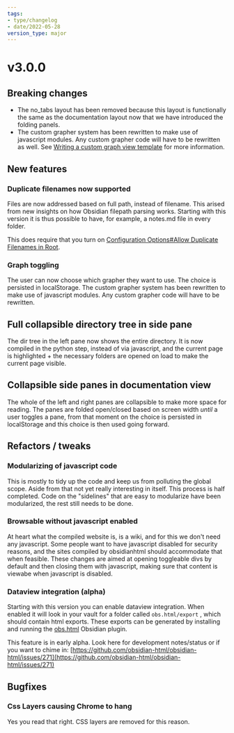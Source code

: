 ```yaml
---
tags:
- type/changelog
- date/2022-05-28
version_type: major
---
```

   
# v3.0.0   
   
## Breaking changes   
   
- The no_tabs layout has been removed because this layout is functionally the same as the documentation layout now that we have introduced the folding panels.   
- The custom grapher system has been rewritten to make use of javascript modules. Any custom grapher code will have to be rewritten as well. See [Writing a custom graph view template](../Configurations/Styling/Writing%20a%20custom%20graph%20view%20template.md) for more information.   
   
##  New features   
### Duplicate filenames now supported   
Files are now addressed based on full path, instead of filename. This arised from new insights on how Obsidian filepath parsing works. Starting with this version it is thus possible to have, for example, a notes.md file in every folder.    
   
This does require that you turn on [Configuration Options#Allow Duplicate Filenames in Root](../Configurations/Configuration%20Options.md#allow-duplicate-filenames-in-root).   
   
### Graph toggling   
The user can now choose which grapher they want to use. The choice is persisted in localStorage. The custom grapher system has been rewritten to make use of javascript modules. Any custom grapher code will have to be rewritten.   
   
## Full collapsible directory tree in side pane   
The dir tree in the left pane now shows the entire directory. It is now compiled in the python step, instead of via javascript, and the current page is highlighted + the necessary folders are opened on load to make the current page visible.   
   
## Collapsible side panes in documentation view   
The whole of the left and right panes are collapsible to make more space for reading. The panes are folded open/closed based on screen width *until* a user toggles a pane, from that moment on the choice is persisted in localStorage and this choice is then used going forward.   
   
## Refactors / tweaks   
### Modularizing of javascript code   
This is mostly to tidy up the code and keep us from polluting the global scope. Aside from that not yet really interesting in itself. This process is half completed. Code on the "sidelines" that are easy to modularize have been modularized, the rest still needs to be done.   
   
### Browsable without javascript enabled   
At heart what the compiled website is, is a wiki, and for this we don't need any javascript. Some people want to have javascript disabled for security reasons, and the sites compiled by obsidianhtml should accommodate that when feasible. These changes are aimed at opening toggleable divs by default and then closing them with javascript, making sure that content is viewabe when javascript is disabled.   
   
### Dataview integration (alpha)   
Starting with this version you can enable dataview integration. When enabled it will look in your vault for a folder called `obs.html/export` , which should contain html exports. These exports can be generated by installing and running the [obs.html](https://github.com/obsidian-html/obs.html) Obsidian plugin.   
   
This feature is in early alpha. Look here for development notes/status or if you want to chime in: [https://github.com/obsidian-html/obsidian-html/issues/271](https://github.com/obsidian-html/obsidian-html/issues/271)   
   
## Bugfixes   
### Css Layers causing Chrome to hang   
Yes you read that right. CSS layers are removed for this reason.
